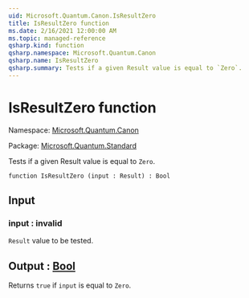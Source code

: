 ```yaml
---
uid: Microsoft.Quantum.Canon.IsResultZero
title: IsResultZero function
ms.date: 2/16/2021 12:00:00 AM
ms.topic: managed-reference
qsharp.kind: function
qsharp.namespace: Microsoft.Quantum.Canon
qsharp.name: IsResultZero
qsharp.summary: Tests if a given Result value is equal to `Zero`.
---
```


# IsResultZero function

Namespace: [Microsoft.Quantum.Canon](xref:Microsoft.Quantum.Canon)

Package: [Microsoft.Quantum.Standard](https://nuget.org/packages/Microsoft.Quantum.Standard)


Tests if a given Result value is equal to `Zero`.

```qsharp
function IsResultZero (input : Result) : Bool
```


## Input

### input : __invalid<Result>__

`Result` value to be tested.



## Output : [Bool](xref:microsoft.quantum.lang-ref.bool)

Returns `true` if `input` is equal to `Zero`.